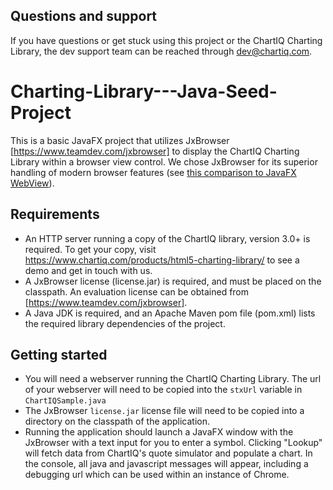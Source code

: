 ## Questions and support

If you have questions or get stuck using this project or the ChartIQ Charting Library, the dev support team can be reached through [dev@chartiq.com](mailto:dev@chartiq.com).

# Charting-Library---Java-Seed-Project

This is a basic JavaFX project that utilizes JxBrowser [https://www.teamdev.com/jxbrowser] to display the ChartIQ Charting Library within a browser view control. We chose JxBrowser for its superior handling of modern browser features (see [this comparison to JavaFX WebView](https://jxbrowser.support.teamdev.com/support/solutions/articles/9000013137-jxbrowser-vs-javafx-webview)).

## Requirements

 - An HTTP server running a copy of the ChartIQ library, version 3.0+ is required. To get your copy, visit https://www.chartiq.com/products/html5-charting-library/ to see a demo and get in touch with us.
 - A JxBrowser license (license.jar) is required, and must be placed on the classpath.  An evaluation license can be obtained from [https://www.teamdev.com/jxbrowser].
 - A Java JDK is required, and an Apache Maven pom file (pom.xml) lists the required library dependencies of the project.

## Getting started

 - You will need a webserver running the ChartIQ Charting Library.
 The url of your webserver will need to be copied into the `stxUrl` variable in `ChartIQSample.java`
 - The JxBrowser `license.jar` license file will need to be copied into a directory on the classpath of the application.
 - Running the application should launch a JavaFX window with the JxBrowser with a text input for you to enter a symbol.
 Clicking "Lookup" will fetch data from ChartIQ's quote simulator and populate a chart.
 In the console, all java and javascript messages will appear, including a debugging url which can be used within an instance of Chrome.


